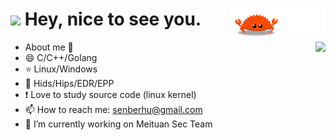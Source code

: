 <h1><img src="https://emojis.slackmojis.com/emojis/images/1531849430/4246/blob-sunglasses.gif?1531849430" width="30"/> 
<span>  Hey, nice to see you. </span>
<a href="https://senberhu.github.io/">
<img src="https://github.com/SenberHu/SenberHu/blob/main/assets/ferris.gif" align="right" width="30%" height="45" />
</a></h1>
<img align="right" src="https://github-readme-stats.vercel.app/api?username=senberhu&show_icons=true&icon_color=0366d6&text_color=2ea44f&bg_color=ffffff&hide_title=true" />


- About me 👏
- 😄 C/C++/Golang
- ⭐ Linux/Windows
- 🔅 Hids/Hips/EDR/EPP
- ❗ Love to study source code (linux kernel)
- 📫 How to reach me: [senberhu@gmail.com](mailto:senberhu@gmail.com)
- 🔭 I’m currently working on Meituan Sec Team
